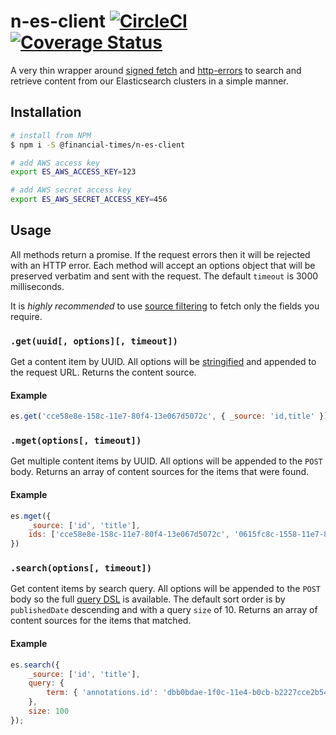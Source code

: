 # n-es-client [![CircleCI](https://circleci.com/gh/Financial-Times/n-es-client.svg?style=svg)](https://circleci.com/gh/Financial-Times/n-es-client) [![Coverage Status](https://coveralls.io/repos/github/Financial-Times/n-es-client/badge.svg?branch=master)](https://coveralls.io/github/Financial-Times/n-es-client?branch=master)

A very thin wrapper around [signed fetch][1] and [http-errors][2] to search and retrieve content from our Elasticsearch clusters in a simple manner.

## Installation

```sh
# install from NPM
$ npm i -S @financial-times/n-es-client

# add AWS access key
export ES_AWS_ACCESS_KEY=123

# add AWS secret access key
export ES_AWS_SECRET_ACCESS_KEY=456
```

## Usage

All methods return a promise. If the request errors then it will be rejected with an HTTP error. Each method will accept an options object that will be preserved verbatim and sent with the request. The default `timeout` is 3000 milliseconds.

It is _highly recommended_ to use [source filtering][3] to fetch only the fields you require.

### `.get(uuid[, options][, timeout])`

Get a content item by UUID. All options will be [stringified][4] and appended to the request URL. Returns the content source.

#### Example

```js
es.get('cce58e8e-158c-11e7-80f4-13e067d5072c', { _source: 'id,title' })
```

### `.mget(options[, timeout])`

Get multiple content items by UUID. All options will be appended to the `POST` body. Returns an array of content sources for the items that were found.

#### Example

```js
es.mget({
    _source: ['id', 'title'],
    ids: ['cce58e8e-158c-11e7-80f4-13e067d5072c', '0615fc8c-1558-11e7-80f4-13e067d5072c']
})
```

### `.search(options[, timeout])`

Get content items by search query. All options will be appended to the `POST` body so the full [query DSL][5] is available. The default sort order is by `publishedDate` descending and with a query `size` of 10. Returns an array of content sources for the items that matched.

#### Example

```js
es.search({
    _source: ['id', 'title'],
    query: {
        term: { 'annotations.id': 'dbb0bdae-1f0c-11e4-b0cb-b2227cce2b54' }
    },
    size: 100
});
```

[1]: https://github.com/matthew-andrews/signed-aws-es-fetch
[2]: https://www.npmjs.com/package/http-errors
[3]: https://www.elastic.co/guide/en/elasticsearch/reference/current/search-request-source-filtering.html
[4]: https://www.npmjs.com/package/querystring
[5]: https://www.elastic.co/guide/en/elasticsearch/reference/current/query-dsl.html
